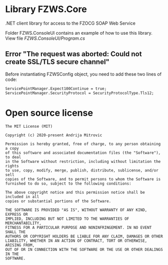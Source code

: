 # Library FZWS.Core
.NET client library for access to the FZOCG SOAP Web Service

Folder FZWS.ConsoleUI contains an example of how to use this library. View file *FZWS.ConsoleUI/Program.cs*

## Error "The request was aborted: Could not create SSL/TLS secure channel"
Before instantiating FZWSConfig object, you need to add these two lines of code:

    ServicePointManager.Expect100Continue = true;
    ServicePointManager.SecurityProtocol = SecurityProtocolType.Tls12;

# Open source license
    The MIT License (MIT)

    Copyright (c) 2020-present Andrija Mitrovic

    Permission is hereby granted, free of charge, to any person obtaining a copy
    of this software and associated documentation files (the "Software"), to deal
    in the Software without restriction, including without limitation the rights
    to use, copy, modify, merge, publish, distribute, sublicense, and/or sell
    copies of the Software, and to permit persons to whom the Software is
    furnished to do so, subject to the following conditions:

    The above copyright notice and this permission notice shall be included in all
    copies or substantial portions of the Software.

    THE SOFTWARE IS PROVIDED "AS IS", WITHOUT WARRANTY OF ANY KIND, EXPRESS OR
    IMPLIED, INCLUDING BUT NOT LIMITED TO THE WARRANTIES OF MERCHANTABILITY,
    FITNESS FOR A PARTICULAR PURPOSE AND NONINFRINGEMENT. IN NO EVENT SHALL THE
    AUTHORS OR COPYRIGHT HOLDERS BE LIABLE FOR ANY CLAIM, DAMAGES OR OTHER
    LIABILITY, WHETHER IN AN ACTION OF CONTRACT, TORT OR OTHERWISE, ARISING FROM,
    OUT OF OR IN CONNECTION WITH THE SOFTWARE OR THE USE OR OTHER DEALINGS IN THE
    SOFTWARE.

